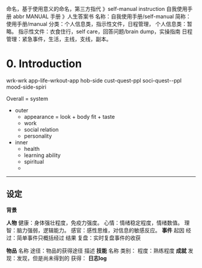 命名，基于使用意义的命名，第三方指代
》self-manual instruction 自我使用手册 abbr MANUAL 手册
》人生答案书
名称：自我使用手册/self-manual
简称：使用手册/manual
分类：个人信息类，指示性文件，日程管理，
个人信息类：暂略。
指示性文件：衣食住行，self care，回答问题/brain dump，实操指南
日程管理：紧急事件，生活，主线，支线，副本。
# 0. Introduction 
wrk-wrk
app-life-wrkout-app
hob-side
cust-quest-ppl
soci-quest--ppl
mood-side-spiri

Overall = system 
- outer 
	- appearance = look + body fit + taste
	- work
	- social relation
	- personality
- inner
	- health
	- learning ability
	- spiritual
	- 
***
## 设定
**背景**

**人物**
健康：身体强壮程度，免疫力强度。
心情：情绪稳定程度，情绪数值。
理智：脑力强弱，逻辑能力。
感官：感性思维，对信息的敏感反应。
**事件**
起因
经过：简单事件只概括经过
结果
复盘：实时复盘事件的收获

**物品**
名称
途径：物品的获得途径
描述
**技能**
名称
类别：
程度：熟练程度
**成就**
发现：发现，但是尚未得到的
获得：
**日志log**
